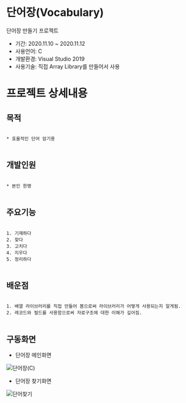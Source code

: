 # 단어장(Vocabulary)
단어장 만들기 프로젝트

* 기간: 2020.11.10 ~ 2020.11.12
* 사용언어: C
* 개발환경: Visual Studio 2019
* 사용기술: 직접 Array Library를 만들어서 사용

프로젝트 상세내용
=============
목적
-------------
<pre>
<code>
* 효율적인 단어 암기용
</code>
</pre>

개발인원
-------------
<pre>
<code>
* 본인 한명
</code>
</pre>

주요기능
-------------
<pre>
<code>
1. 기재하다
2. 찾다
3. 고치다
4. 지우다
5. 정리하다
</code>
</pre>


배운점
-------------
<pre>
<code>
1. 배열 라이브러리를 직접 만들어 봄으로써 라이브러리가 어떻게 사용되는지 알게됨.
2. 레코드와 필드를 사용함으로써 자료구조에 대한 이해가 깊어짐.
</code>
</pre>

구동화면
-------------
* 단어장 메인화면

![단어장(C)](https://user-images.githubusercontent.com/63482037/130322880-131878a1-997a-45f4-bda1-c720f39d4f07.PNG)


* 단어장 찾기화면

![단어찾기](https://user-images.githubusercontent.com/63482037/130322908-d1ebf487-ef37-40a2-8c0b-e18dead5b84c.PNG)
